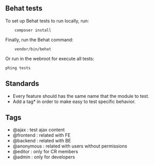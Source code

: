 ## Behat tests

To set up Behat tests to run locally, run:
```
	composer install
```

Finally, run the Behat command:
```
	vendor/bin/behat
```

Or run in the webroot for execute all tests:
```
phing tests
```


## Standards

* Every feature should has the same name that the module to test.
* Add a tag* in order to make easy to test specific behavior.


## Tags

* @ajax : test ajax content
* @frontend : related with FE
* @backend : related with BE
* @anonymous : related with users without permissions
* @editor : only for CR members
* @admin : only for developers
